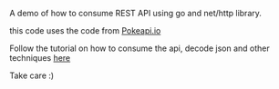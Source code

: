A demo of how to consume REST API using go and net/http library.


this code uses the code from [Pokeapi.io](https://Pokeapi.io)

Follow the tutorial on how to consume the api, decode json and other techniques [here](https://tutorialedge.net/golang/consuming-restful-api-with-go/)

Take care :)
